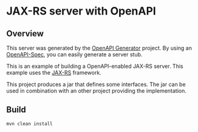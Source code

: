 # JAX-RS server with OpenAPI

## Overview
This server was generated by the [OpenAPI Generator](https://openapi-generator.tech) project. By using an
[OpenAPI-Spec](https://openapis.org), you can easily generate a server stub.

This is an example of building a OpenAPI-enabled JAX-RS server.
This example uses the [JAX-RS](https://jax-rs-spec.java.net/) framework.

This project produces a jar that defines some interfaces.
The jar can be used in combination with an other project providing the implementation.

## Build

```
mvn clean install
```
